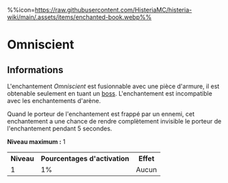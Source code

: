 %%icon=https://raw.githubusercontent.com/HisteriaMC/histeria-wiki/main/.assets/items/enchanted-book.webp%%
# Omniscient

## Informations
L'enchantement *Omniscient* est fusionnable avec une pièce d'armure, il est obtenable seulement en tuant un [boss](https://histeria.fr/wiki/boss). L'enchantement est incompatible avec les enchantements d'arène.

Quand le porteur de l'enchantement est frappé par un ennemi, cet enchantement a une chance de rendre complètement invisible le porteur de l'enchantement pendant 5 secondes.

**Niveau maximum :** 1

<table>
  <tr>
    <th>Niveau</th>
    <th>Pourcentages d'activation</th>
    <th>Effet</th>
  </tr>
  <tr>
    <td>1</td>
    <td>1%</td>
    <td>Aucun</td>
  </tr>
</table>

